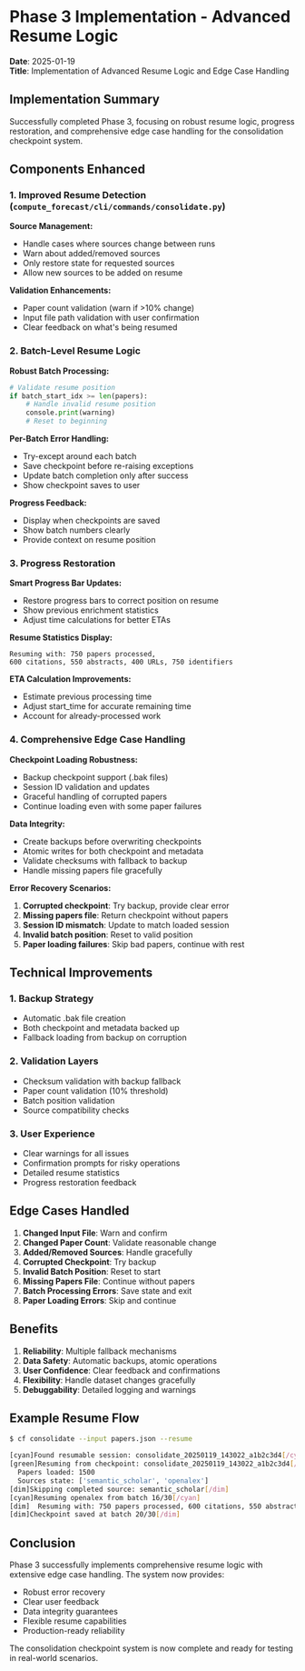 # Phase 3 Implementation - Advanced Resume Logic

**Date**: 2025-01-19  
**Title**: Implementation of Advanced Resume Logic and Edge Case Handling

## Implementation Summary

Successfully completed Phase 3, focusing on robust resume logic, progress restoration, and comprehensive edge case handling for the consolidation checkpoint system.

## Components Enhanced

### 1. Improved Resume Detection (`compute_forecast/cli/commands/consolidate.py`)

**Source Management:**
- Handle cases where sources change between runs
- Warn about added/removed sources
- Only restore state for requested sources
- Allow new sources to be added on resume

**Validation Enhancements:**
- Paper count validation (warn if >10% change)
- Input file path validation with user confirmation
- Clear feedback on what's being resumed

### 2. Batch-Level Resume Logic

**Robust Batch Processing:**
```python
# Validate resume position
if batch_start_idx >= len(papers):
    # Handle invalid resume position
    console.print(warning)
    # Reset to beginning
```

**Per-Batch Error Handling:**
- Try-except around each batch
- Save checkpoint before re-raising exceptions
- Update batch completion only after success
- Show checkpoint saves to user

**Progress Feedback:**
- Display when checkpoints are saved
- Show batch numbers clearly
- Provide context on resume position

### 3. Progress Restoration

**Smart Progress Bar Updates:**
- Restore progress bars to correct position on resume
- Show previous enrichment statistics
- Adjust time calculations for better ETAs

**Resume Statistics Display:**
```
Resuming with: 750 papers processed, 
600 citations, 550 abstracts, 400 URLs, 750 identifiers
```

**ETA Calculation Improvements:**
- Estimate previous processing time
- Adjust start_time for accurate remaining time
- Account for already-processed work

### 4. Comprehensive Edge Case Handling

**Checkpoint Loading Robustness:**
- Backup checkpoint support (.bak files)
- Session ID validation and updates
- Graceful handling of corrupted papers
- Continue loading even with some paper failures

**Data Integrity:**
- Create backups before overwriting checkpoints
- Atomic writes for both checkpoint and metadata
- Validate checksums with fallback to backup
- Handle missing papers file gracefully

**Error Recovery Scenarios:**
1. **Corrupted checkpoint**: Try backup, provide clear error
2. **Missing papers file**: Return checkpoint without papers
3. **Session ID mismatch**: Update to match loaded session
4. **Invalid batch position**: Reset to valid position
5. **Paper loading failures**: Skip bad papers, continue with rest

## Technical Improvements

### 1. Backup Strategy
- Automatic .bak file creation
- Both checkpoint and metadata backed up
- Fallback loading from backup on corruption

### 2. Validation Layers
- Checksum validation with backup fallback
- Paper count validation (10% threshold)
- Batch position validation
- Source compatibility checks

### 3. User Experience
- Clear warnings for all issues
- Confirmation prompts for risky operations
- Detailed resume statistics
- Progress restoration feedback

## Edge Cases Handled

1. **Changed Input File**: Warn and confirm
2. **Changed Paper Count**: Validate reasonable change
3. **Added/Removed Sources**: Handle gracefully
4. **Corrupted Checkpoint**: Try backup
5. **Invalid Batch Position**: Reset to start
6. **Missing Papers File**: Continue without papers
7. **Batch Processing Errors**: Save state and exit
8. **Paper Loading Errors**: Skip and continue

## Benefits

1. **Reliability**: Multiple fallback mechanisms
2. **Data Safety**: Automatic backups, atomic operations
3. **User Confidence**: Clear feedback and confirmations
4. **Flexibility**: Handle dataset changes gracefully
5. **Debuggability**: Detailed logging and warnings

## Example Resume Flow

```bash
$ cf consolidate --input papers.json --resume

[cyan]Found resumable session: consolidate_20250119_143022_a1b2c3d4[/cyan]
[green]Resuming from checkpoint: consolidate_20250119_143022_a1b2c3d4[/green]
  Papers loaded: 1500
  Sources state: ['semantic_scholar', 'openalex']
[dim]Skipping completed source: semantic_scholar[/dim]
[cyan]Resuming openalex from batch 16/30[/cyan]
[dim]  Resuming with: 750 papers processed, 600 citations, 550 abstracts, 400 URLs, 750 identifiers[/dim]
[dim]Checkpoint saved at batch 20/30[/dim]
```

## Conclusion

Phase 3 successfully implements comprehensive resume logic with extensive edge case handling. The system now provides:

- Robust error recovery
- Clear user feedback
- Data integrity guarantees
- Flexible resume capabilities
- Production-ready reliability

The consolidation checkpoint system is now complete and ready for testing in real-world scenarios.